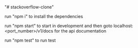 "# stackoverflow-clone" 

run "npm i" to install the dependencies

run "npm start" to start in development and then goto localhost:<port_number>/v1/docs for the api documentation 

run "npm test" to run test